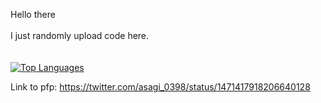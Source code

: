 Hello there <br /><br />
I just randomly upload code here.<br /><br /><br />
[![Top Languages](https://github-readme-stats.vercel.app/api/top-langs/?username=Rally0078&hide=jupyter&theme=tokyonight)](https://github.com/anuraghazra/github-readme-stats)

Link to pfp: https://twitter.com/asagi_0398/status/1471417918206640128

<!---
Rally0078/Rally0078 is a ✨ special ✨ repository because its `README.md` (this file) appears on your GitHub profile.
You can click the Preview link to take a look at your changes.
--->
